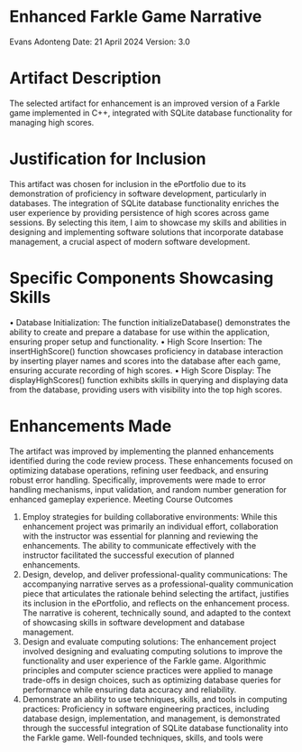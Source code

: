# Enhanced Farkle Game Narrative
Evans Adonteng 
Date: 21 April 2024 
Version: 3.0

# Artifact Description
 The selected artifact for enhancement is an improved version of a Farkle game implemented in C++, integrated with SQLite database functionality for managing high scores. 

# Justification for Inclusion
This artifact was chosen for inclusion in the ePortfolio due to its demonstration of proficiency in software development, particularly in databases. The integration of SQLite database functionality enriches the user experience by providing persistence of high scores across game sessions. By selecting this item, I aim to showcase my skills and abilities in designing and implementing software solutions that incorporate database management, a crucial aspect of modern software development.

# Specific Components Showcasing Skills
•	Database Initialization: The function initializeDatabase() demonstrates the ability to create and prepare a database for use within the application, ensuring proper setup and functionality.
•	High Score Insertion: The insertHighScore() function showcases proficiency in database interaction by inserting player names and scores into the database after each game, ensuring accurate recording of high scores.
•	High Score Display: The displayHighScores() function exhibits skills in querying and displaying data from the database, providing users with visibility into the top high scores.

# Enhancements Made
The artifact was improved by implementing the planned enhancements identified during the code review process. These enhancements focused on optimizing database operations, refining user feedback, and ensuring robust error handling. Specifically, improvements were made to error handling mechanisms, input validation, and random number generation for enhanced gameplay experience.
Meeting Course Outcomes
1.	Employ strategies for building collaborative environments: While this enhancement project was primarily an individual effort, collaboration with the instructor was essential for planning and reviewing the enhancements. The ability to communicate effectively with the instructor facilitated the successful execution of planned enhancements.
2.	Design, develop, and deliver professional-quality communications: The accompanying narrative serves as a professional-quality communication piece that articulates the rationale behind selecting the artifact, justifies its inclusion in the ePortfolio, and reflects on the enhancement process. The narrative is coherent, technically sound, and adapted to the context of showcasing skills in software development and database management.
3.	Design and evaluate computing solutions: The enhancement project involved designing and evaluating computing solutions to improve the functionality and user experience of the Farkle game. Algorithmic principles and computer science practices were applied to manage trade-offs in design choices, such as optimizing database queries for performance while ensuring data accuracy and reliability.
4.	Demonstrate an ability to use techniques, skills, and tools in computing practices: Proficiency in software engineering practices, including database design, implementation, and management, is demonstrated through the successful integration of SQLite database functionality into the Farkle game. Well-founded techniques, skills, and tools were 
